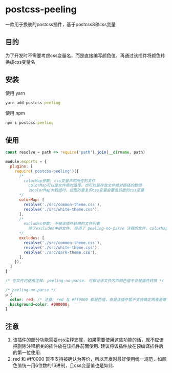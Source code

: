 # postcss-peeling
一款用于换肤的postcss插件，基于postcss8和css变量

## 目的
为了开发时不需要考虑css变量名，而是直接编写颜色值，再通过该插件将颜色转换成css变量名

## 安装
使用 yarn
```cmd
yarn add postcss-peeling
```
使用 npm
```cmd
npm i postcss-peeling
```

## 使用
```js
const resolve = path => require('path').join(__dirname, path)

module.exports = {
  plugins: [
    require('postcss-peeling')({
      /*
        colorMap参数: css变量声明所在的文件
          colorMap可以是文件绝对路径，也可以是存放文件绝对路径的数组
          当colorMap为数组时，后面的重复的css变量会覆盖前面的css变量
      */
      colorMap: [
        resolve('./src/common-theme.css'),
        resolve('./src/white-theme.css'),
      ],
      /*
        excludes参数: 不被该插件转换的文件列表
          除了excludes中的文件, 使用了 peeling-no-parse 注释的文件，colorMap中的文件，都不会被该插件转换
      */
      excludes: [
        resolve('./src/common-theme.css'),
        resolve('./src/white-theme.css'),
        resolve('./src/dark-theme.css'),
      ],
    }),
  ]
}
```

```css
/* 在文件内使用注释: peeling-no-parse. 可保证该文件内的颜色值不会被插件转换 */

/* peeling-no-parse */
p {
  color: red; /* 注意: red 与 #ff0000 都是色值，但是该插件暂不支持确定两者是等价的 */
  background-color: #000000;
}
```

## 注意
1. 该插件的部分功能需要css注释支撑，如果需要使用这些功能的话，就不应该把删除注释相关的插件放在该插件前面使用. 建议将该插件放在预编译插件后的第一位使用.
2. red 和 #ff0000 暂不支持被确认为等价，所以开发时最好使用统一规范，如颜色值统一用6位数的16进制，且css变量值也是如此.

